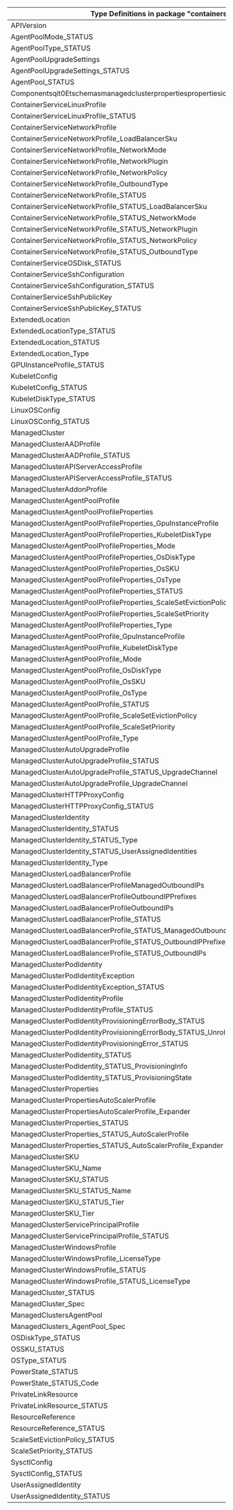 | Type Definitions in package "containerservice"                                               | v1alpha1api20210501 | v1beta20210501 |
|----------------------------------------------------------------------------------------------|---------------------|----------------|
| APIVersion                                                                                   | v1alpha1api20210501 | v1beta20210501 |
| AgentPoolMode_STATUS                                                                         | v1alpha1api20210501 | v1beta20210501 |
| AgentPoolType_STATUS                                                                         | v1alpha1api20210501 | v1beta20210501 |
| AgentPoolUpgradeSettings                                                                     | v1alpha1api20210501 | v1beta20210501 |
| AgentPoolUpgradeSettings_STATUS                                                              | v1alpha1api20210501 | v1beta20210501 |
| AgentPool_STATUS                                                                             | v1alpha1api20210501 | v1beta20210501 |
| Componentsqit0Etschemasmanagedclusterpropertiespropertiesidentityprofileadditionalproperties | v1alpha1api20210501 | v1beta20210501 |
| ContainerServiceLinuxProfile                                                                 | v1alpha1api20210501 | v1beta20210501 |
| ContainerServiceLinuxProfile_STATUS                                                          | v1alpha1api20210501 | v1beta20210501 |
| ContainerServiceNetworkProfile                                                               | v1alpha1api20210501 | v1beta20210501 |
| ContainerServiceNetworkProfile_LoadBalancerSku                                               | v1alpha1api20210501 | v1beta20210501 |
| ContainerServiceNetworkProfile_NetworkMode                                                   | v1alpha1api20210501 | v1beta20210501 |
| ContainerServiceNetworkProfile_NetworkPlugin                                                 | v1alpha1api20210501 | v1beta20210501 |
| ContainerServiceNetworkProfile_NetworkPolicy                                                 | v1alpha1api20210501 | v1beta20210501 |
| ContainerServiceNetworkProfile_OutboundType                                                  | v1alpha1api20210501 | v1beta20210501 |
| ContainerServiceNetworkProfile_STATUS                                                        | v1alpha1api20210501 | v1beta20210501 |
| ContainerServiceNetworkProfile_STATUS_LoadBalancerSku                                        | v1alpha1api20210501 | v1beta20210501 |
| ContainerServiceNetworkProfile_STATUS_NetworkMode                                            | v1alpha1api20210501 | v1beta20210501 |
| ContainerServiceNetworkProfile_STATUS_NetworkPlugin                                          | v1alpha1api20210501 | v1beta20210501 |
| ContainerServiceNetworkProfile_STATUS_NetworkPolicy                                          | v1alpha1api20210501 | v1beta20210501 |
| ContainerServiceNetworkProfile_STATUS_OutboundType                                           | v1alpha1api20210501 | v1beta20210501 |
| ContainerServiceOSDisk_STATUS                                                                | v1alpha1api20210501 | v1beta20210501 |
| ContainerServiceSshConfiguration                                                             | v1alpha1api20210501 | v1beta20210501 |
| ContainerServiceSshConfiguration_STATUS                                                      | v1alpha1api20210501 | v1beta20210501 |
| ContainerServiceSshPublicKey                                                                 | v1alpha1api20210501 | v1beta20210501 |
| ContainerServiceSshPublicKey_STATUS                                                          | v1alpha1api20210501 | v1beta20210501 |
| ExtendedLocation                                                                             | v1alpha1api20210501 | v1beta20210501 |
| ExtendedLocationType_STATUS                                                                  | v1alpha1api20210501 | v1beta20210501 |
| ExtendedLocation_STATUS                                                                      | v1alpha1api20210501 | v1beta20210501 |
| ExtendedLocation_Type                                                                        | v1alpha1api20210501 | v1beta20210501 |
| GPUInstanceProfile_STATUS                                                                    | v1alpha1api20210501 | v1beta20210501 |
| KubeletConfig                                                                                | v1alpha1api20210501 | v1beta20210501 |
| KubeletConfig_STATUS                                                                         | v1alpha1api20210501 | v1beta20210501 |
| KubeletDiskType_STATUS                                                                       | v1alpha1api20210501 | v1beta20210501 |
| LinuxOSConfig                                                                                | v1alpha1api20210501 | v1beta20210501 |
| LinuxOSConfig_STATUS                                                                         | v1alpha1api20210501 | v1beta20210501 |
| ManagedCluster                                                                               | v1alpha1api20210501 | v1beta20210501 |
| ManagedClusterAADProfile                                                                     | v1alpha1api20210501 | v1beta20210501 |
| ManagedClusterAADProfile_STATUS                                                              | v1alpha1api20210501 | v1beta20210501 |
| ManagedClusterAPIServerAccessProfile                                                         | v1alpha1api20210501 | v1beta20210501 |
| ManagedClusterAPIServerAccessProfile_STATUS                                                  | v1alpha1api20210501 | v1beta20210501 |
| ManagedClusterAddonProfile                                                                   | v1alpha1api20210501 | v1beta20210501 |
| ManagedClusterAgentPoolProfile                                                               | v1alpha1api20210501 | v1beta20210501 |
| ManagedClusterAgentPoolProfileProperties                                                     | v1alpha1api20210501 | v1beta20210501 |
| ManagedClusterAgentPoolProfileProperties_GpuInstanceProfile                                  | v1alpha1api20210501 | v1beta20210501 |
| ManagedClusterAgentPoolProfileProperties_KubeletDiskType                                     | v1alpha1api20210501 | v1beta20210501 |
| ManagedClusterAgentPoolProfileProperties_Mode                                                | v1alpha1api20210501 | v1beta20210501 |
| ManagedClusterAgentPoolProfileProperties_OsDiskType                                          | v1alpha1api20210501 | v1beta20210501 |
| ManagedClusterAgentPoolProfileProperties_OsSKU                                               | v1alpha1api20210501 | v1beta20210501 |
| ManagedClusterAgentPoolProfileProperties_OsType                                              | v1alpha1api20210501 | v1beta20210501 |
| ManagedClusterAgentPoolProfileProperties_STATUS                                              | v1alpha1api20210501 | v1beta20210501 |
| ManagedClusterAgentPoolProfileProperties_ScaleSetEvictionPolicy                              | v1alpha1api20210501 | v1beta20210501 |
| ManagedClusterAgentPoolProfileProperties_ScaleSetPriority                                    | v1alpha1api20210501 | v1beta20210501 |
| ManagedClusterAgentPoolProfileProperties_Type                                                | v1alpha1api20210501 | v1beta20210501 |
| ManagedClusterAgentPoolProfile_GpuInstanceProfile                                            | v1alpha1api20210501 | v1beta20210501 |
| ManagedClusterAgentPoolProfile_KubeletDiskType                                               | v1alpha1api20210501 | v1beta20210501 |
| ManagedClusterAgentPoolProfile_Mode                                                          | v1alpha1api20210501 | v1beta20210501 |
| ManagedClusterAgentPoolProfile_OsDiskType                                                    | v1alpha1api20210501 | v1beta20210501 |
| ManagedClusterAgentPoolProfile_OsSKU                                                         | v1alpha1api20210501 | v1beta20210501 |
| ManagedClusterAgentPoolProfile_OsType                                                        | v1alpha1api20210501 | v1beta20210501 |
| ManagedClusterAgentPoolProfile_STATUS                                                        | v1alpha1api20210501 | v1beta20210501 |
| ManagedClusterAgentPoolProfile_ScaleSetEvictionPolicy                                        | v1alpha1api20210501 | v1beta20210501 |
| ManagedClusterAgentPoolProfile_ScaleSetPriority                                              | v1alpha1api20210501 | v1beta20210501 |
| ManagedClusterAgentPoolProfile_Type                                                          | v1alpha1api20210501 | v1beta20210501 |
| ManagedClusterAutoUpgradeProfile                                                             | v1alpha1api20210501 | v1beta20210501 |
| ManagedClusterAutoUpgradeProfile_STATUS                                                      | v1alpha1api20210501 | v1beta20210501 |
| ManagedClusterAutoUpgradeProfile_STATUS_UpgradeChannel                                       | v1alpha1api20210501 | v1beta20210501 |
| ManagedClusterAutoUpgradeProfile_UpgradeChannel                                              | v1alpha1api20210501 | v1beta20210501 |
| ManagedClusterHTTPProxyConfig                                                                | v1alpha1api20210501 | v1beta20210501 |
| ManagedClusterHTTPProxyConfig_STATUS                                                         | v1alpha1api20210501 | v1beta20210501 |
| ManagedClusterIdentity                                                                       | v1alpha1api20210501 | v1beta20210501 |
| ManagedClusterIdentity_STATUS                                                                | v1alpha1api20210501 | v1beta20210501 |
| ManagedClusterIdentity_STATUS_Type                                                           | v1alpha1api20210501 | v1beta20210501 |
| ManagedClusterIdentity_STATUS_UserAssignedIdentities                                         | v1alpha1api20210501 | v1beta20210501 |
| ManagedClusterIdentity_Type                                                                  | v1alpha1api20210501 | v1beta20210501 |
| ManagedClusterLoadBalancerProfile                                                            | v1alpha1api20210501 | v1beta20210501 |
| ManagedClusterLoadBalancerProfileManagedOutboundIPs                                          | v1alpha1api20210501 | v1beta20210501 |
| ManagedClusterLoadBalancerProfileOutboundIPPrefixes                                          | v1alpha1api20210501 | v1beta20210501 |
| ManagedClusterLoadBalancerProfileOutboundIPs                                                 | v1alpha1api20210501 | v1beta20210501 |
| ManagedClusterLoadBalancerProfile_STATUS                                                     | v1alpha1api20210501 | v1beta20210501 |
| ManagedClusterLoadBalancerProfile_STATUS_ManagedOutboundIPs                                  | v1alpha1api20210501 | v1beta20210501 |
| ManagedClusterLoadBalancerProfile_STATUS_OutboundIPPrefixes                                  | v1alpha1api20210501 | v1beta20210501 |
| ManagedClusterLoadBalancerProfile_STATUS_OutboundIPs                                         | v1alpha1api20210501 | v1beta20210501 |
| ManagedClusterPodIdentity                                                                    | v1alpha1api20210501 | v1beta20210501 |
| ManagedClusterPodIdentityException                                                           | v1alpha1api20210501 | v1beta20210501 |
| ManagedClusterPodIdentityException_STATUS                                                    | v1alpha1api20210501 | v1beta20210501 |
| ManagedClusterPodIdentityProfile                                                             | v1alpha1api20210501 | v1beta20210501 |
| ManagedClusterPodIdentityProfile_STATUS                                                      | v1alpha1api20210501 | v1beta20210501 |
| ManagedClusterPodIdentityProvisioningErrorBody_STATUS                                        | v1alpha1api20210501 | v1beta20210501 |
| ManagedClusterPodIdentityProvisioningErrorBody_STATUS_Unrolled                               | v1alpha1api20210501 | v1beta20210501 |
| ManagedClusterPodIdentityProvisioningError_STATUS                                            | v1alpha1api20210501 | v1beta20210501 |
| ManagedClusterPodIdentity_STATUS                                                             | v1alpha1api20210501 | v1beta20210501 |
| ManagedClusterPodIdentity_STATUS_ProvisioningInfo                                            | v1alpha1api20210501 | v1beta20210501 |
| ManagedClusterPodIdentity_STATUS_ProvisioningState                                           | v1alpha1api20210501 | v1beta20210501 |
| ManagedClusterProperties                                                                     | v1alpha1api20210501 | v1beta20210501 |
| ManagedClusterPropertiesAutoScalerProfile                                                    | v1alpha1api20210501 | v1beta20210501 |
| ManagedClusterPropertiesAutoScalerProfile_Expander                                           | v1alpha1api20210501 | v1beta20210501 |
| ManagedClusterProperties_STATUS                                                              | v1alpha1api20210501 | v1beta20210501 |
| ManagedClusterProperties_STATUS_AutoScalerProfile                                            | v1alpha1api20210501 | v1beta20210501 |
| ManagedClusterProperties_STATUS_AutoScalerProfile_Expander                                   | v1alpha1api20210501 | v1beta20210501 |
| ManagedClusterSKU                                                                            | v1alpha1api20210501 | v1beta20210501 |
| ManagedClusterSKU_Name                                                                       | v1alpha1api20210501 | v1beta20210501 |
| ManagedClusterSKU_STATUS                                                                     | v1alpha1api20210501 | v1beta20210501 |
| ManagedClusterSKU_STATUS_Name                                                                | v1alpha1api20210501 | v1beta20210501 |
| ManagedClusterSKU_STATUS_Tier                                                                | v1alpha1api20210501 | v1beta20210501 |
| ManagedClusterSKU_Tier                                                                       | v1alpha1api20210501 | v1beta20210501 |
| ManagedClusterServicePrincipalProfile                                                        | v1alpha1api20210501 | v1beta20210501 |
| ManagedClusterServicePrincipalProfile_STATUS                                                 | v1alpha1api20210501 | v1beta20210501 |
| ManagedClusterWindowsProfile                                                                 | v1alpha1api20210501 | v1beta20210501 |
| ManagedClusterWindowsProfile_LicenseType                                                     | v1alpha1api20210501 | v1beta20210501 |
| ManagedClusterWindowsProfile_STATUS                                                          | v1alpha1api20210501 | v1beta20210501 |
| ManagedClusterWindowsProfile_STATUS_LicenseType                                              | v1alpha1api20210501 | v1beta20210501 |
| ManagedCluster_STATUS                                                                        | v1alpha1api20210501 | v1beta20210501 |
| ManagedCluster_Spec                                                                          | v1alpha1api20210501 | v1beta20210501 |
| ManagedClustersAgentPool                                                                     | v1alpha1api20210501 | v1beta20210501 |
| ManagedClusters_AgentPool_Spec                                                               | v1alpha1api20210501 | v1beta20210501 |
| OSDiskType_STATUS                                                                            | v1alpha1api20210501 | v1beta20210501 |
| OSSKU_STATUS                                                                                 | v1alpha1api20210501 | v1beta20210501 |
| OSType_STATUS                                                                                | v1alpha1api20210501 | v1beta20210501 |
| PowerState_STATUS                                                                            | v1alpha1api20210501 | v1beta20210501 |
| PowerState_STATUS_Code                                                                       | v1alpha1api20210501 | v1beta20210501 |
| PrivateLinkResource                                                                          | v1alpha1api20210501 | v1beta20210501 |
| PrivateLinkResource_STATUS                                                                   | v1alpha1api20210501 | v1beta20210501 |
| ResourceReference                                                                            | v1alpha1api20210501 | v1beta20210501 |
| ResourceReference_STATUS                                                                     | v1alpha1api20210501 | v1beta20210501 |
| ScaleSetEvictionPolicy_STATUS                                                                | v1alpha1api20210501 | v1beta20210501 |
| ScaleSetPriority_STATUS                                                                      | v1alpha1api20210501 | v1beta20210501 |
| SysctlConfig                                                                                 | v1alpha1api20210501 | v1beta20210501 |
| SysctlConfig_STATUS                                                                          | v1alpha1api20210501 | v1beta20210501 |
| UserAssignedIdentity                                                                         | v1alpha1api20210501 | v1beta20210501 |
| UserAssignedIdentity_STATUS                                                                  | v1alpha1api20210501 | v1beta20210501 |

